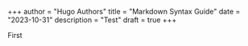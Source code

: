 +++
author = "Hugo Authors"
title = "Markdown Syntax Guide"
date = "2023-10-31"
description = "Test"
draft = true
+++

First